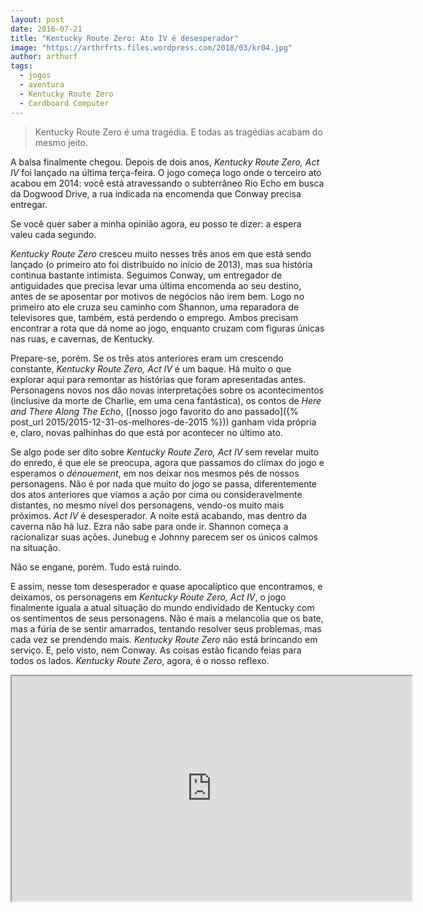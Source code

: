 ```yaml
---
layout: post
date: 2016-07-21
title: "Kentucky Route Zero: Ato IV é desesperador"
image: "https://arthrfrts.files.wordpress.com/2018/03/kr04.jpg"
author: arthurf
tags:
  - jogos
  - aventura
  - Kentucky Route Zero
  - Cardboard Computer
---
```


> Kentucky Route Zero é uma tragédia. E todas as tragédias acabam do mesmo jeito.

A balsa finalmente chegou. Depois de dois anos, _Kentucky Route Zero, Act IV_ foi lançado na última terça-feira. O jogo começa logo onde o terceiro ato acabou em 2014: você está atravessando o subterrâneo Rio Echo em busca da Dogwood Drive, a rua indicada na encomenda que Conway precisa entregar.

Se você quer saber a minha opinião agora, eu posso te dizer: a espera valeu cada segundo.

_Kentucky Route Zero_ cresceu muito nesses três anos em que está sendo lançado (o primeiro ato foi distribuído no início de 2013), mas sua história continua bastante intimista. Seguimos Conway, um entregador de antiguidades que precisa levar uma última encomenda ao seu destino, antes de se aposentar por motivos de negócios não irem bem. Logo no primeiro ato ele cruza seu caminho com Shannon, uma reparadora de televisores que, também, está perdendo o emprego. Ambos precisam encontrar a rota que dá nome ao jogo, enquanto cruzam com figuras únicas nas ruas, e cavernas, de Kentucky.

Prepare-se, porém. Se os três atos anteriores eram um crescendo constante, _Kentucky Route Zero, Act IV_ é um baque. Há muito o que explorar aqui para remontar as histórias que foram apresentadas antes. Personagens novos nos dão novas interpretações sobre os acontecimentos (inclusive da morte de Charlie, em uma cena fantástica), os contos de _Here and There Along The Echo_, ([nosso jogo favorito do ano passado]({% post_url 2015/2015-12-31-os-melhores-de-2015 %})) ganham vida própria e, claro, novas palhinhas do que está por acontecer no último ato.

Se algo pode ser dito sobre _Kentucky Route Zero, Act IV_ sem revelar muito do enredo, é que ele se preocupa, agora que passamos do clímax do jogo e esperamos o _dénouement_, em nos deixar nos mesmos pés de nossos personagens. Não é por nada que muito do jogo se passa, diferentemente dos atos anteriores que víamos a ação por cima ou consideravelmente distantes, no mesmo nível dos personagens, vendo-os muito mais próximos. _Act IV_ é desesperador. A noite está acabando, mas dentro da caverna não há luz. Ezra não sabe para onde ir. Shannon começa a racionalizar suas ações. Junebug e Johnny parecem ser os únicos calmos na situação.

Não se engane, porém. Tudo está ruindo.

E assim, nesse tom desesperador e quase apocalíptico que encontramos, e deixamos, os personagens em _Kentucky Route Zero, Act IV_, o jogo finalmente iguala a atual situação do mundo endividado de Kentucky com os sentimentos de seus personagens. Não é mais a melancolia que os bate, mas a fúria de se sentir amarrados, tentando resolver seus problemas, mas cada vez se prendendo mais. _Kentucky Route Zero_ não está brincando em serviço. E, pelo visto, nem Conway. As coisas estão ficando feias para todos os lados. _Kentucky Route Zero_, agora, é o nosso reflexo.

<iframe width="640" height="360" src="https://www.youtube-nocookie.com/embed/9bFCNFqf_-0"  allow="autoplay; encrypted-media" allowfullscreen></iframe>
